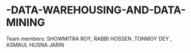 # -DATA-WAREHOUSING-AND-DATA-MINING
Team members: SHOWMITRA ROY, RABBI HOSSEN ,TONMOY DEY , ASMAUL HUSNA JARIN 
